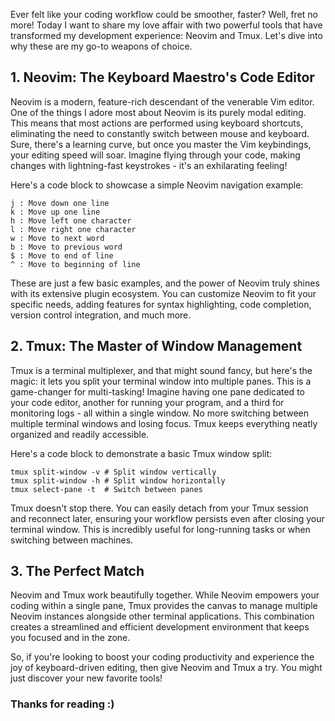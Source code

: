 Ever felt like your coding workflow could be smoother, faster? Well, fret no more! Today I want to share my love affair with two powerful tools that have transformed my development experience: Neovim and Tmux. Let's dive into why these are my go-to weapons of choice.

## 1. Neovim: The Keyboard Maestro's Code Editor

Neovim is a modern, feature-rich descendant of the venerable Vim editor. One of the things I adore most about Neovim is its purely modal editing. This means that most actions are performed using keyboard shortcuts, eliminating the need to constantly switch between mouse and keyboard. Sure, there's a learning curve, but once you master the Vim keybindings, your editing speed will soar. Imagine flying through your code, making changes with lightning-fast keystrokes - it's an exhilarating feeling!

Here's a code block to showcase a simple Neovim navigation example:

```
j : Move down one line
k : Move up one line
h : Move left one character
l : Move right one character
w : Move to next word
b : Move to previous word
$ : Move to end of line
^ : Move to beginning of line
```

These are just a few basic examples, and the power of Neovim truly shines with its extensive plugin ecosystem. You can customize Neovim to fit your specific needs, adding features for syntax highlighting, code completion, version control integration, and much more.

## 2. Tmux: The Master of Window Management

Tmux is a terminal multiplexer, and that might sound fancy, but here's the magic: it lets you split your terminal window into multiple panes. This is a game-changer for multi-tasking! Imagine having one pane dedicated to your code editor, another for running your program, and a third for monitoring logs - all within a single window. No more switching between multiple terminal windows and losing focus. Tmux keeps everything neatly organized and readily accessible.

Here's a code block to demonstrate a basic Tmux window split:

```
tmux split-window -v # Split window vertically
tmux split-window -h # Split window horizontally
tmux select-pane -t  # Switch between panes
```

Tmux doesn't stop there. You can easily detach from your Tmux session and reconnect later, ensuring your workflow persists even after closing your terminal window. This is incredibly useful for long-running tasks or when switching between machines.

## 3. The Perfect Match

Neovim and Tmux work beautifully together. While Neovim empowers your coding within a single pane, Tmux provides the canvas to manage multiple Neovim instances alongside other terminal applications. This combination creates a streamlined and efficient development environment that keeps you focused and in the zone.

So, if you're looking to boost your coding productivity and experience the joy of keyboard-driven editing, then give Neovim and Tmux a try. You might just discover your new favorite tools!

### Thanks for reading :)
